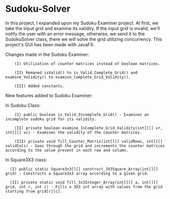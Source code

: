 # Sudoku-Solver
In this project, I expanded upon my Sudoku Examiner project. 
At first, we take the input grid and examine its validity.
If the input grid is invalid, we'll notify the user with an error message,
otherwise, we send it to the SudokuSolver class, there we will solve the grid utilizing concurrency.
This project's GUI has been made with JavaFX.

Changes made in the Sudoku Examiner:

        (I) Utilization of counter matrices instead of boolean matrices.

        (II) Remaned isValid() to is_Valid_Complete_Grid() and examine_Validity() to examine_Complete_Grid_Validity().

        (III) Added constants.



New features added to Sudoku Examiner:

In Sudoku Class:

        (I) public boolean is_Valid_Incomplete_Grid() - Examines an incomplete sudoku grid for its validity.
  
        (II) private boolean examine_InComplete_Grid_Validity(int[][] vr, int[][] vc) - Examines the validity of the counter matrices.
  
        (III) private void fill_Counter_Matrix(int[][] validRows, int[][] validCols) - Goes through the grid and increments the counter matrices according to the value present in each row and column.

  
  
In Square3X3 class:

      (I) public static Square3x3[][] construct_3X3Square_Array(int[][] grid) - Constructs a Square3x3 array according to a given grid.
  
      (II) private static void fill_3x3Integer_Array(int[][] a, int[][] grid, int r, int c) - Fills a 3X3 int array with values from the grid starting from grid[r][c].

  
